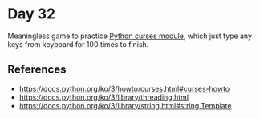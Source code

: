# Day 32

Meaningless game to practice [Python curses module](https://docs.python.org/3/library/curses.html), which just type any keys from keyboard for 100 times to finish.


## References

* https://docs.python.org/ko/3/howto/curses.html#curses-howto
* https://docs.python.org/ko/3/library/threading.html
* https://docs.python.org/ko/3/library/string.html#string.Template

